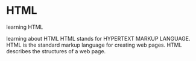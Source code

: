 # HTML
learning HTML

learning about HTML
HTML stands for HYPERTEXT MARKUP LANGUAGE.
HTML is the standard markup language for creating web pages.
HTML describes the structures of a web page.
